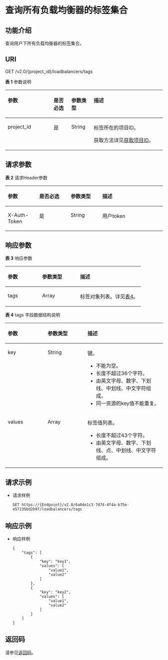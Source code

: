 # 查询所有负载均衡器的标签集合<a name="elb_zq_bq_0004"></a>

## 功能介绍<a name="zh-cn_topic_0101983303_section1385705610595"></a>

查询用户下所有负载均衡器的标签集合。

## URI<a name="zh-cn_topic_0101983303_section3546433910595"></a>

GET /v2.0/\{project\_id\}/loadbalancers/tags

**表 1**  参数说明

<a name="table33323423"></a>
<table><thead align="left"><tr id="row8420641"><th class="cellrowborder" valign="top" width="29.099999999999998%" id="mcps1.2.5.1.1"><p id="p10983320"><a name="p10983320"></a><a name="p10983320"></a>参数</p>
</th>
<th class="cellrowborder" valign="top" width="11.29%" id="mcps1.2.5.1.2"><p id="p0867102443214"><a name="p0867102443214"></a><a name="p0867102443214"></a>是否必选</p>
</th>
<th class="cellrowborder" valign="top" width="14.219999999999999%" id="mcps1.2.5.1.3"><p id="p4164548117122"><a name="p4164548117122"></a><a name="p4164548117122"></a>参数类型</p>
</th>
<th class="cellrowborder" valign="top" width="45.39%" id="mcps1.2.5.1.4"><p id="p53754023"><a name="p53754023"></a><a name="p53754023"></a>描述</p>
</th>
</tr>
</thead>
<tbody><tr id="row53906008171138"><td class="cellrowborder" valign="top" width="29.099999999999998%" headers="mcps1.2.5.1.1 "><p id="p16126074171144"><a name="p16126074171144"></a><a name="p16126074171144"></a>project_id</p>
</td>
<td class="cellrowborder" valign="top" width="11.29%" headers="mcps1.2.5.1.2 "><p id="p1986814245322"><a name="p1986814245322"></a><a name="p1986814245322"></a>是</p>
</td>
<td class="cellrowborder" valign="top" width="14.219999999999999%" headers="mcps1.2.5.1.3 "><p id="p39605860171144"><a name="p39605860171144"></a><a name="p39605860171144"></a>String</p>
</td>
<td class="cellrowborder" valign="top" width="45.39%" headers="mcps1.2.5.1.4 "><p id="p11184131"><a name="p11184131"></a><a name="p11184131"></a>标签所在的项目ID。</p>
<p id="p8222164914610"><a name="p8222164914610"></a><a name="p8222164914610"></a>获取方法详见<a href="获取项目ID.md">获取项目ID</a>。</p>
</td>
</tr>
</tbody>
</table>

## 请求参数<a name="zh-cn_topic_0101983303_section5651109010595"></a>

**表 2**  请求Header参数

<a name="HeaderParameter"></a>
<table><thead align="left"><tr id="row5981246147"><th class="cellrowborder" valign="top" width="20%" id="mcps1.2.5.1.1"><p id="p20981746448"><a name="p20981746448"></a><a name="p20981746448"></a>参数</p>
</th>
<th class="cellrowborder" valign="top" width="20%" id="mcps1.2.5.1.2"><p id="p198184620414"><a name="p198184620414"></a><a name="p198184620414"></a>是否必选</p>
</th>
<th class="cellrowborder" valign="top" width="20%" id="mcps1.2.5.1.3"><p id="p19913461247"><a name="p19913461247"></a><a name="p19913461247"></a>参数类型</p>
</th>
<th class="cellrowborder" valign="top" width="40%" id="mcps1.2.5.1.4"><p id="p14993464416"><a name="p14993464416"></a><a name="p14993464416"></a>描述</p>
</th>
</tr>
</thead>
<tbody><tr id="row189844610419"><td class="cellrowborder" valign="top" width="20%" headers="mcps1.2.5.1.1 "><p id="p299204618411"><a name="p299204618411"></a><a name="p299204618411"></a>X-Auth-Token</p>
</td>
<td class="cellrowborder" valign="top" width="20%" headers="mcps1.2.5.1.2 "><p id="p14991466419"><a name="p14991466419"></a><a name="p14991466419"></a>是</p>
</td>
<td class="cellrowborder" valign="top" width="20%" headers="mcps1.2.5.1.3 "><p id="p12992466418"><a name="p12992466418"></a><a name="p12992466418"></a>String</p>
</td>
<td class="cellrowborder" valign="top" width="40%" headers="mcps1.2.5.1.4 "><p id="p2991461149"><a name="p2991461149"></a><a name="p2991461149"></a>用户token</p>
</td>
</tr>
</tbody>
</table>

## 响应参数<a name="zh-cn_topic_0101983303_section5885135510595"></a>

**表 3**  响应参数

<a name="zh-cn_topic_0101983303_table4644762610595"></a>
<table><thead align="left"><tr id="zh-cn_topic_0101983303_row3695888610595"><th class="cellrowborder" valign="top" width="25.34%" id="mcps1.2.4.1.1"><p id="zh-cn_topic_0101983303_p4087981910595"><a name="zh-cn_topic_0101983303_p4087981910595"></a><a name="zh-cn_topic_0101983303_p4087981910595"></a>参数</p>
</th>
<th class="cellrowborder" valign="top" width="28.000000000000004%" id="mcps1.2.4.1.2"><p id="zh-cn_topic_0101983303_p4547695110595"><a name="zh-cn_topic_0101983303_p4547695110595"></a><a name="zh-cn_topic_0101983303_p4547695110595"></a>参数类型</p>
</th>
<th class="cellrowborder" valign="top" width="46.660000000000004%" id="mcps1.2.4.1.3"><p id="zh-cn_topic_0101983303_p5975438110595"><a name="zh-cn_topic_0101983303_p5975438110595"></a><a name="zh-cn_topic_0101983303_p5975438110595"></a>描述</p>
</th>
</tr>
</thead>
<tbody><tr id="zh-cn_topic_0101983303_row826669210595"><td class="cellrowborder" valign="top" width="25.34%" headers="mcps1.2.4.1.1 "><p id="zh-cn_topic_0101983303_p6562230710595"><a name="zh-cn_topic_0101983303_p6562230710595"></a><a name="zh-cn_topic_0101983303_p6562230710595"></a>tags</p>
</td>
<td class="cellrowborder" valign="top" width="28.000000000000004%" headers="mcps1.2.4.1.2 "><p id="zh-cn_topic_0101983303_p4459890810595"><a name="zh-cn_topic_0101983303_p4459890810595"></a><a name="zh-cn_topic_0101983303_p4459890810595"></a>Array</p>
</td>
<td class="cellrowborder" valign="top" width="46.660000000000004%" headers="mcps1.2.4.1.3 "><p id="zh-cn_topic_0101983303_p5574176510595"><a name="zh-cn_topic_0101983303_p5574176510595"></a><a name="zh-cn_topic_0101983303_p5574176510595"></a>标签对象列表。详见<a href="#zh-cn_topic_0101983303_table1878907810595">表4</a>。</p>
</td>
</tr>
</tbody>
</table>

**表 4**  tags 字段数据结构说明

<a name="zh-cn_topic_0101983303_table1878907810595"></a>
<table><thead align="left"><tr id="zh-cn_topic_0101983303_row1948255410595"><th class="cellrowborder" valign="top" width="25.330000000000002%" id="mcps1.2.4.1.1"><p id="zh-cn_topic_0101983303_p3458306510595"><a name="zh-cn_topic_0101983303_p3458306510595"></a><a name="zh-cn_topic_0101983303_p3458306510595"></a>参数</p>
</th>
<th class="cellrowborder" valign="top" width="25.330000000000002%" id="mcps1.2.4.1.2"><p id="zh-cn_topic_0101983303_p442316410595"><a name="zh-cn_topic_0101983303_p442316410595"></a><a name="zh-cn_topic_0101983303_p442316410595"></a>参数类型</p>
</th>
<th class="cellrowborder" valign="top" width="49.34%" id="mcps1.2.4.1.3"><p id="zh-cn_topic_0101983303_p2273198410595"><a name="zh-cn_topic_0101983303_p2273198410595"></a><a name="zh-cn_topic_0101983303_p2273198410595"></a>描述</p>
</th>
</tr>
</thead>
<tbody><tr id="zh-cn_topic_0101983303_row2935140910595"><td class="cellrowborder" valign="top" width="25.330000000000002%" headers="mcps1.2.4.1.1 "><p id="zh-cn_topic_0101983303_p2865389410595"><a name="zh-cn_topic_0101983303_p2865389410595"></a><a name="zh-cn_topic_0101983303_p2865389410595"></a>key</p>
</td>
<td class="cellrowborder" valign="top" width="25.330000000000002%" headers="mcps1.2.4.1.2 "><p id="zh-cn_topic_0101983303_p2627191810595"><a name="zh-cn_topic_0101983303_p2627191810595"></a><a name="zh-cn_topic_0101983303_p2627191810595"></a>String</p>
</td>
<td class="cellrowborder" valign="top" width="49.34%" headers="mcps1.2.4.1.3 "><p id="p6434103110106"><a name="p6434103110106"></a><a name="p6434103110106"></a>键。</p>
<a name="ul5708182422218"></a><a name="ul5708182422218"></a><ul id="ul5708182422218"><li>不能为空。</li><li>长度不超过36个字符。</li><li>由英文字母、数字、下划线、中划线、中文字符组成。</li><li>同一资源的key值不能重复。</li></ul>
</td>
</tr>
<tr id="zh-cn_topic_0101983303_row2620200610595"><td class="cellrowborder" valign="top" width="25.330000000000002%" headers="mcps1.2.4.1.1 "><p id="zh-cn_topic_0101983303_p4198771810595"><a name="zh-cn_topic_0101983303_p4198771810595"></a><a name="zh-cn_topic_0101983303_p4198771810595"></a>values</p>
</td>
<td class="cellrowborder" valign="top" width="25.330000000000002%" headers="mcps1.2.4.1.2 "><p id="zh-cn_topic_0101983303_p6664395210595"><a name="zh-cn_topic_0101983303_p6664395210595"></a><a name="zh-cn_topic_0101983303_p6664395210595"></a>Array</p>
</td>
<td class="cellrowborder" valign="top" width="49.34%" headers="mcps1.2.4.1.3 "><p id="p143885344104"><a name="p143885344104"></a><a name="p143885344104"></a>标签值列表。</p>
<a name="ul17709124142210"></a><a name="ul17709124142210"></a><ul id="ul17709124142210"><li>长度不超过43个字符。</li><li>由英文字母、数字、下划线、点、中划线、中文字符组成。</li></ul>
</td>
</tr>
</tbody>
</table>

## 请求示例<a name="section171915710244"></a>

-   请求样例

    ```
    GET https://{Endpoint}/v2.0/6a0de1c3-7d74-4f4a-b75e-e57135bd2b97/loadbalancers/tags
    ```


## 响应示例<a name="section381514323451"></a>

-   响应样例

    ```
    {
        "tags": [
            {
                "key": "key1", 
                "values": [
                    "value1", 
                    "value2"
                ]
            }, 
            {
                "key": "key2", 
                "values": [
                    "value1", 
                    "value2"
                ]
            }
        ]
    }
    ```


## 返回码<a name="zh-cn_topic_0101983303_section4272197910595"></a>

请参见[返回码](返回码.md)。

